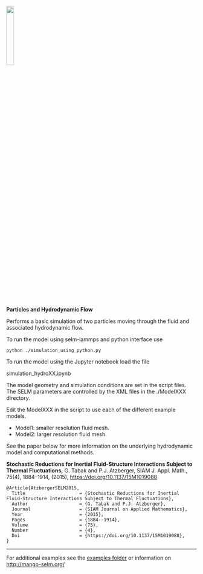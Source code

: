 <p align="left">
<img src="doc_img/hydro1_view1_1.gif" width="20%"> 
</p>

<!-- ![Image](doc_img/ex1.png) -->

__Particles and Hydrodynamic Flow__

Performs a basic simulation of two particles moving through the fluid and associated hydrodynamic flow.

To run the model using selm-lammps and python interface use 

```python ./simulation_using_python.py```

To run the model using the Jupyter notebook load the file 

simulation_hydroXX.ipynb

The model geometry and simulation conditions are set in the script files.  The SELM parameters are controlled by the XML files in the ./ModelXXX directory.  

Edit the ModelXXX in the script to use each of the different example models.  
* Model1: smaller resolution fluid mesh.
* Model2: larger resolution fluid mesh.

See the paper below for more information on the underlying hydrodynamic model and computational methods.

__Stochastic Reductions for Inertial Fluid-Structure Interactions Subject to Thermal Fluctuations,__ G. Tabak and P.J. Atzberger, SIAM J. Appl. Math., 75(4), 1884–1914, (2015), https://doi.org/10.1137/15M1019088

```
@Article{AtzbergerSELM2015,
  Title                    = {Stochastic Reductions for Inertial Fluid-Structure Interactions Subject to Thermal Fluctuations}, 
  Author                   = {G. Tabak and P.J. Atzberger},
  Journal                  = {SIAM Journal on Applied Mathematics},
  Year                     = {2015},
  Pages                    = {1884--1914},
  Volume                   = {75},  
  Number                   = {4},
  Doi                      = {https://doi.org/10.1137/15M1019088},
}
```

---

For additional examples see the [examples folder](https://github.com/atzberg/mango-selm/tree/master/examples) or information on http://mango-selm.org/
